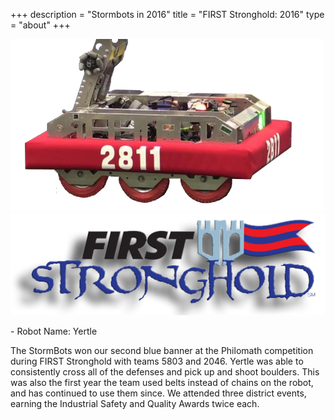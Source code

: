 +++
description = "Stormbots in 2016"
title = "FIRST Stronghold: 2016"
type = "about"
+++

<img style="text-align: right" src="/images/RobotsIcons/2016-robot.png" width="500"/>
<img style="text-align: right" src="/images/games/firststronghold.png" width="530"/>
<br />
<p>
- Robot Name: Yertle

The StormBots won our second blue banner at the Philomath competition during FIRST Stronghold with teams 5803 and 2046. Yertle was able to consistently cross all of the defenses and pick up and shoot boulders. This was also the first year the team used belts instead of chains on the robot, and has continued to use them since. We attended three district events, earning the Industrial Safety and Quality Awards twice each.
</p>
